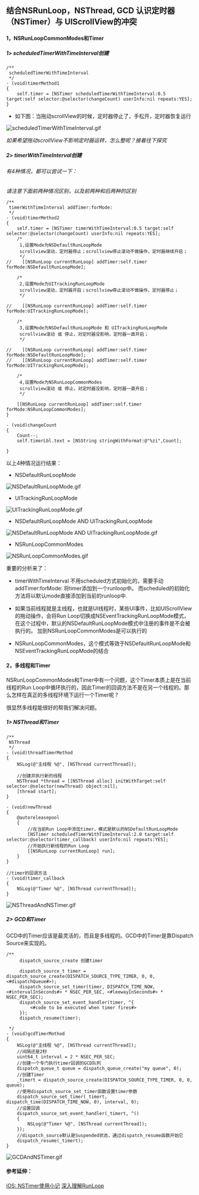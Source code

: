 ## 结合NSRunLoop，NSThread, GCD 认识定时器（NSTimer）与 UIScrollView的冲突

#### 1，NSRunLoopCommonModes和Timer

##### 1> scheduledTimerWithTimeInterval创建

```
/**
 scheduledTimerWithTimeInterval
 */
- (void)timerMethod1
{
    self.timer = [NSTimer scheduledTimerWithTimeInterval:0.5 target:self selector:@selector(changeCount) userInfo:nil repeats:YES];
}
```

- 如下图：当拖动scrollView的时候，定时器停止了，手松开，定时器恢复运行

![scheduledTimerWithTimeInterval.gif](http://upload-images.jianshu.io/upload_images/1432381-96a2c3e8f98fef69.gif?imageMogr2/auto-orient/strip)

*如果希望拖动scrollView不影响定时器运转，怎么整呢？接着往下探究*

##### 2> timerWithTimeInterval创建

###### 有4种情况，都可以尝试一下：

*请注意下面前两种情况区别，以及前两种和后两种的区别*

```
/**
 timerWithTimeInterval addTimer:forMode:
 */
- (void)timerMethod2
{
    self.timer = [NSTimer timerWithTimeInterval:0.5 target:self selector:@selector(changeCount) userInfo:nil repeats:YES];
    /*
     1,设置Mode为NSDefaultRunLoopMode
     scrollview滚动，定时器停止；scrollview停止滚动不做操作，定时器继续开启；
     */
//    [[NSRunLoop currentRunLoop] addTimer:self.timer forMode:NSDefaultRunLoopMode];
    
    /*
     2,设置Mode为UITrackingRunLoopMode
     scrollview滚动，定时器开启；scrollview停止滚动不做操作，定时器停止；
     */

//    [[NSRunLoop currentRunLoop] addTimer:self.timer forMode:UITrackingRunLoopMode];
    
    /*
     3,设置Mode为NSDefaultRunLoopMode 和 UITrackingRunLoopMode
     scrollview滚动 或 停止，对定时器没影响，定时器一直开启；
     */

//    [[NSRunLoop currentRunLoop] addTimer:self.timer forMode:NSDefaultRunLoopMode];
//    [[NSRunLoop currentRunLoop] addTimer:self.timer forMode:UITrackingRunLoopMode];

    /*
     4,设置Mode为NSRunLoopCommonModes
     scrollview滚动 或 停止，对定时器没影响，定时器一直开启；
     */

    [[NSRunLoop currentRunLoop] addTimer:self.timer forMode:NSRunLoopCommonModes];
}

- (void)changeCount
{
    Count--;
    self.timerLbl.text = [NSString stringWithFormat:@"%zi",Count];

}
```
以上4种情况运行结果：
- NSDefaultRunLoopMode

![NSDefaultRunLoopMode.gif](http://upload-images.jianshu.io/upload_images/1432381-1772ad45c9f60662.gif?imageMogr2/auto-orient/strip)

- UITrackingRunLoopMode

![UITrackingRunLoopMode.gif](http://upload-images.jianshu.io/upload_images/1432381-b330504d3b329fc6.gif?imageMogr2/auto-orient/strip)

- NSDefaultRunLoopMode AND UITrackingRunLoopMode

![NSDefaultRunLoopMode AND UITrackingRunLoopMode.gif](http://upload-images.jianshu.io/upload_images/1432381-3100007af5e756eb.gif?imageMogr2/auto-orient/strip)

- NSRunLoopCommonModes

![NSRunLoopCommonModes.gif](http://upload-images.jianshu.io/upload_images/1432381-5b1a89e91bd5a9b0.gif?imageMogr2/auto-orient/strip)

重要的分析来了：

- timerWithTimeInterval 不用scheduled方式初始化的，需要手动addTimer:forMode: 将timer添加到一个runloop中。
而scheduled的初始化方法将以默认mode直接添加到当前的runloop中.

- 如果当前线程就是主线程，也就是UI线程时，某些UI事件，比如UIScrollView的拖动操作，会将Run Loop切换成NSEventTrackingRunLoopMode模式，在这个过程中，默认的NSDefaultRunLoopMode模式中注册的事件是不会被执行的。
加到NSRunLoopCommonModes是可以执行的

- NSRunLoopCommonModes，这个模式等效于NSDefaultRunLoopMode和NSEventTrackingRunLoopMode的结合

#### 2，多线程和Timer

NSRunLoopCommonModes和Timer中有一个问题，这个Timer本质上是在当前线程的Run Loop中循环执行的，因此Timer的回调方法不是在另一个线程的。那么怎样在真正的多线程环境下运行一个Timer呢？

很显然多线程能很好的帮我们解决问题。

##### 1>  NSThread和Timer

```
/**
 NSThread
 */
- (void)threadTimerMethod
{
    NSLog(@"主线程 %@", [NSThread currentThread]);
    
    //创建并执行新的线程
    NSThread *thread = [[NSThread alloc] initWithTarget:self selector:@selector(newThread) object:nil];
    [thread start];
}

- (void)newThread
{
    @autoreleasepool
    {
        //在当前Run Loop中添加timer，模式是默认的NSDefaultRunLoopMode
        [NSTimer scheduledTimerWithTimeInterval:2.0 target:self selector:@selector(timer_callback) userInfo:nil repeats:YES];
        //开始执行新线程的Run Loop
        [[NSRunLoop currentRunLoop] run];
    }
}

//timer的回调方法
- (void)timer_callback
{
    NSLog(@"Timer %@", [NSThread currentThread]);
}
```

![NSThreadAndNSTimer.gif](http://upload-images.jianshu.io/upload_images/1432381-d0b7603c0d38a445.gif?imageMogr2/auto-orient/strip)



##### 2>  GCD和Timer

GCD中的Timer应该是最灵活的，而且是多线程的。GCD中的Timer是靠Dispatch Source来实现的。
```
/**
     dispatch_source_create 创建timer
 
     dispatch_source_t timer = dispatch_source_create(DISPATCH_SOURCE_TYPE_TIMER, 0, 0, <#dispatchQueue#>);
     dispatch_source_set_timer(timer, DISPATCH_TIME_NOW, <#intervalInSeconds#> * NSEC_PER_SEC, <#leewayInSeconds#> * NSEC_PER_SEC);
     dispatch_source_set_event_handler(timer, ^{
         <#code to be executed when timer fires#>
     });
     dispatch_resume(timer);

 */
- (void)gcdTimerMothod
{
    NSLog(@"主线程 %@", [NSThread currentThread]);
    //间隔还是2秒
    uint64_t interval = 2 * NSEC_PER_SEC;
    //创建一个专门执行timer回调的GCD队列
    dispatch_queue_t queue = dispatch_queue_create("my queue", 0);
    //创建Timer
    _timert = dispatch_source_create(DISPATCH_SOURCE_TYPE_TIMER, 0, 0, queue);
    //使用dispatch_source_set_timer函数设置timer参数
    dispatch_source_set_timer(_timert, dispatch_time(DISPATCH_TIME_NOW, 0), interval, 0);
    //设置回调
    dispatch_source_set_event_handler(_timert, ^()
    {
        NSLog(@"Timer %@", [NSThread currentThread]);
    });
    //dispatch_source默认是Suspended状态，通过dispatch_resume函数开始它
    dispatch_resume(_timert);
}
```

![GCDAndNSTimer.gif](http://upload-images.jianshu.io/upload_images/1432381-1c241a43bdc5847d.gif?imageMogr2/auto-orient/strip)


#### 参考延伸：

[iOS: NSTimer使用小记](https://www.mgenware.com/blog/?p=459) 
[深入理解RunLoop](http://www.cocoachina.com/ios/20150601/11970.html)
